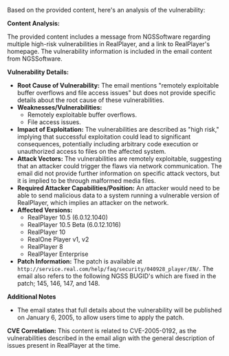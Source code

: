 Based on the provided content, here's an analysis of the vulnerability:

**Content Analysis:**

The provided content includes a message from NGSSoftware regarding multiple high-risk vulnerabilities in RealPlayer, and a link to RealPlayer's homepage. The vulnerability information is included in the email content from NGSSoftware.

**Vulnerability Details:**

*   **Root Cause of Vulnerability:** The email mentions "remotely exploitable buffer overflows and file access issues" but does not provide specific details about the root cause of these vulnerabilities.
*   **Weaknesses/Vulnerabilities:**
    *   Remotely exploitable buffer overflows.
    *   File access issues.
*   **Impact of Exploitation:** The vulnerabilities are described as "high risk," implying that successful exploitation could lead to significant consequences, potentially including arbitrary code execution or unauthorized access to files on the affected system.
*   **Attack Vectors:** The vulnerabilities are remotely exploitable, suggesting that an attacker could trigger the flaws via network communication. The email did not provide further information on specific attack vectors, but it is implied to be through malformed media files.
*   **Required Attacker Capabilities/Position:** An attacker would need to be able to send malicious data to a system running a vulnerable version of RealPlayer, which implies an attacker on the network. 
*   **Affected Versions:**
    *   RealPlayer 10.5 (6.0.12.1040)
    *   RealPlayer 10.5 Beta (6.0.12.1016)
    *   RealPlayer 10
    *   RealOne Player v1, v2
    *   RealPlayer 8
    *   RealPlayer Enterprise
*   **Patch Information:** The patch is available at `http://service.real.com/help/faq/security/040928_player/EN/`. The email also refers to the following NGSS BUGID's which are fixed in the patch; 145, 146, 147, and 148.

**Additional Notes**
* The email states that full details about the vulnerability will be published on January 6, 2005, to allow users time to apply the patch.

**CVE Correlation:**
This content is related to CVE-2005-0192, as the vulnerabilities described in the email align with the general description of issues present in RealPlayer at the time.